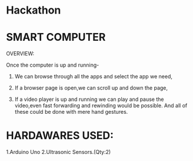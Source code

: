 # Hackathon

# SMART COMPUTER

OVERVIEW:

Once the computer is up and running- 
1. We can browse through all the apps and select the app we need,

2. If a browser page is open,we can scroll up and down the page, 

3. If a video player is up and running we can play and pause the video,even fast forwarding and rewinding would be possible. 
And all of these could be done with mere hand gestures.

# HARDAWARES USED:
1.Arduino Uno
2.Ultrasonic Sensors.(Qty:2)
